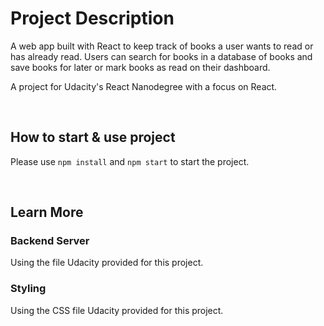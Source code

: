 # Project Description

A web app built with React to keep track of books a user wants to read or has already read. Users can search for books in a database of books and save books for later or mark books as read on their dashboard. 

A project for Udacity's React Nanodegree with a focus on React.

<br/>

## How to start & use project

Please use `npm install` and `npm start` to start the project.

<br />

## Learn More


### Backend Server

Using the file Udacity provided for this project.

### Styling

Using the CSS file Udacity provided for this project.
